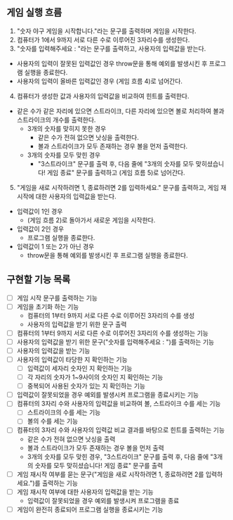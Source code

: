 ## 게임 실행 흐름

1. "숫자 야구 게임을 시작합니다."라는 문구를 출력하며 게임을 시작한다.
2. 컴퓨터가 1에서 9까지 서로 다른 수로 이루어진 3자리수를 생성한다.
3. "숫자를 입력해주세요 : "라는 문구를 출력하고, 사용자의 입력값을 받는다.

- 사용자의 입력이 잘못된 입력값인 경우 throw문을 통해 예외를 발생시킨 후 프로그램 실행을 종료한다.
- 사용자의 입력이 올바른 입력값인 경우 (게임 흐름 4)로 넘어간다.

4. 컴퓨터가 생성한 값과 사용자의 입력값을 비교하여 힌트를 출력한다.

- 같은 수가 같은 자리에 있으면 스트라이크, 다른 자리에 있으면 볼로 처리하여 볼과 스트라이크의 개수를 출력한다.
  - 3개의 숫자를 맞히지 못한 경우
    - 같은 수가 전혀 없으면 낫싱을 출력한다.
    - 볼과 스트라이크가 모두 존재하는 경우 볼을 먼저 출력한다.
  - 3개의 숫자를 모두 맞힌 경우
    - "3스트라이크" 문구를 출력 후, 다음 줄에 "3개의 숫자를 모두 맞히셨습니다! 게임 종료" 문구를 출력하고 (게임 흐름 5)로 넘어간다.

5. "게임을 새로 시작하려면 1, 종료하려면 2를 입력하세요." 문구를 출력하고, 게임 재시작에 대한 사용자의 입력값을 받는다.

- 입력값이 1인 경우
  - (게임 흐름 2)로 돌아가서 새로운 게임을 시작한다.
- 입력값이 2인 경우
  - 프로그램 실행을 종료한다.
- 입력값이 1 또는 2가 아닌 경우
  - throw문을 통해 예외를 발생시킨 후 프로그램 실행을 종료한다.

## 구현할 기능 목록

- [ ] 게임 시작 문구를 출력하는 기능
- [ ] 게임을 초기화 하는 기능
  - 컴퓨터의 1부터 9까지 서로 다른 수로 이루어진 3자리의 수를 생성
  - 사용자의 입력값을 받기 위한 문구 출력
- [ ] 컴퓨터의 1부터 9까지 서로 다른 수로 이루어진 3자리의 수를 생성하는 기능
- [ ] 사용자의 입력값을 받기 위한 문구("숫자를 입력해주세요 : ")를 출력하는 기능
- [ ] 사용자의 입력값을 받는 기능
- [ ] 사용자의 입력값이 타당한 지 확인하는 기능
  - [ ] 입력값이 세자리 숫자인 지 확인하는 기능
  - [ ] 각 자리의 숫자가 1~9사이의 숫자인 지 확인하는 기능
  - [ ] 중복되어 사용된 숫자가 있는 지 확인하는 기능
- [ ] 입력값이 잘못되었을 경우 예외를 발생시켜 프로그램을 종료시키는 기능
- [ ] 컴퓨터의 3자리 수와 사용자의 입력값을 비교하여 볼, 스트라이크 수를 세는 기능
  - [ ] 스트라이크의 수를 세는 기능
  - [ ] 볼의 수를 세는 기능
- [ ] 컴퓨터의 3자리 수와 사용자의 입력값 비교 결과를 바탕으로 힌트를 출력하는 기능
  - 같은 수가 전혀 없으면 낫싱을 출력
  - 볼과 스트라이크가 모두 존재하는 경우 볼을 먼저 출력
  - 3개의 숫자를 모두 맞힌 경우, "3스트라이크" 문구를 출력 후, 다음 줄에 "3개의 숫자를 모두 맞히셨습니다! 게임 종료" 문구를 출력
- [ ] 게임 재시작 여부를 묻는 문구("게임을 새로 시작하려면 1, 종료하려면 2를 입력하세요.")를 출력하는 기능
- [ ] 게임 재시작 여부에 대한 사용자의 입력값을 받는 기능
  - 입력값이 잘못되었을 경우 예외를 발생시켜 프로그램을 종료
- [ ] 게임이 완전히 종료되어 프로그램 실행을 종료시키는 기능
